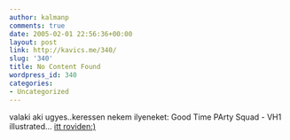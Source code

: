 ```yaml
---
author: kalmanp
comments: true
date: 2005-02-01 22:56:36+00:00
layout: post
link: http://kavics.me/340/
slug: '340'
title: No Content Found
wordpress_id: 340
categories:
- Uncategorized
---
```


valaki aki ugyes..keressen nekem ilyeneket: Good Time PArty Squad - VH1 illustrated... [itt roviden:)](http://www.campchaos.com/show.php?iID=481)
